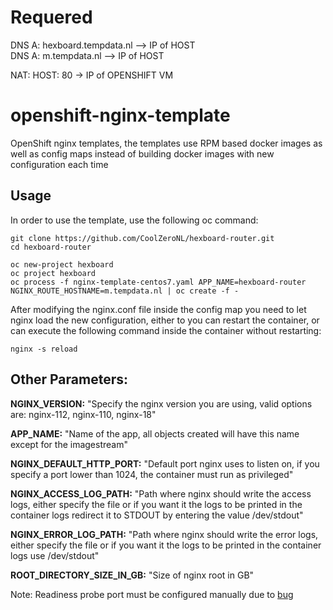 # Requered

DNS A: hexboard.tempdata.nl --> IP of HOST  
DNS A: m.tempdata.nl --> IP of HOST  

NAT: HOST: 80 -> IP of OPENSHIFT VM

# openshift-nginx-template
OpenShift nginx templates, the templates use RPM based docker images as well as config maps instead of building docker images with new configuration each time

## Usage
In order to use the template, use the following oc command:

```
git clone https://github.com/CoolZeroNL/hexboard-router.git
cd hexboard-router
```

```
oc new-project hexboard
oc project hexboard
oc process -f nginx-template-centos7.yaml APP_NAME=hexboard-router NGINX_ROUTE_HOSTNAME=m.tempdata.nl | oc create -f -
```

After modifying the nginx.conf file inside the config map you need to let nginx load the new configuration, either to you can restart the container, or can execute the following command inside the container without restarting:

    nginx -s reload

## Other Parameters:

**NGINX_VERSION:**
"Specify the nginx version you are using, valid options are: nginx-112, nginx-110, nginx-18" 

**APP_NAME:**
"Name of the app, all objects created will have this name except for the imagestream"

**NGINX_DEFAULT_HTTP_PORT:**
"Default port nginx uses to listen on, if you specify a port lower than 1024, the container must run as privileged"

**NGINX_ACCESS_LOG_PATH:**
"Path where nginx should write the access logs, either specify the file or if you want it the logs to be printed in the container logs redirect it to STDOUT by entering the value /dev/stdout"

**NGINX_ERROR_LOG_PATH:**
"Path where nginx should write the error logs, either specify the file or if you want it the logs to be printed in the container logs use /dev/stdout"

**ROOT_DIRECTORY_SIZE_IN_GB:**
"Size of nginx root in GB"

Note: Readiness probe port must be configured manually due to [bug](https://bugzilla.redhat.com/show_bug.cgi?id=1332871)
